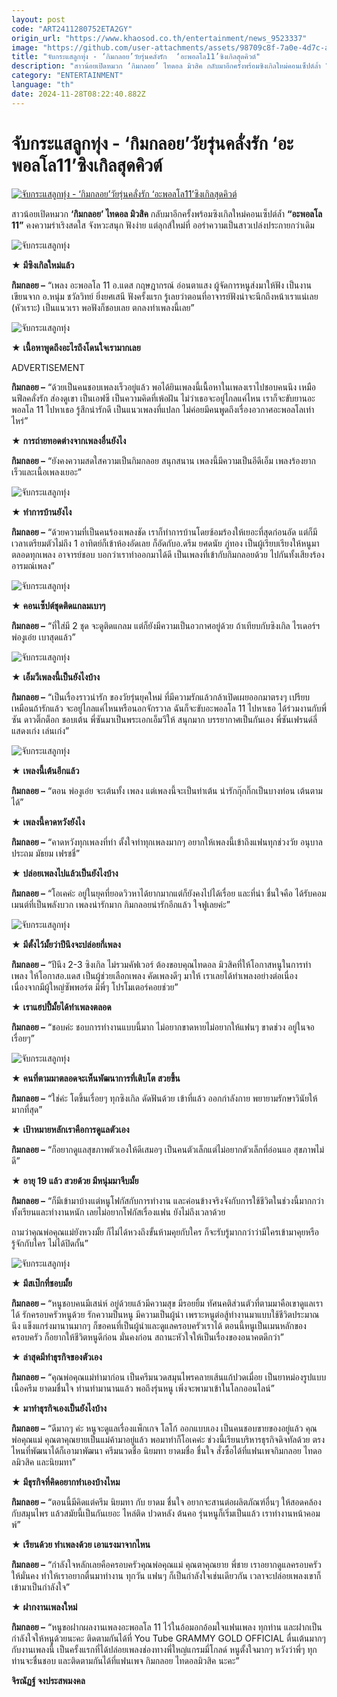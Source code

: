 ```yaml
---
layout: post
code: "ART2411280752ETA2GY"
origin_url: "https://www.khaosod.co.th/entertainment/news_9523337"
image: "https://github.com/user-attachments/assets/98709c8f-7a0e-4d7c-a18a-2948b481ab7c"
title: "จับกระแสลูกทุ่ง - ‘กิมกลอย’วัยรุ่นคลั่งรัก  ‘อะพอลโล11’ซิงเกิลสุดคิวต์"
description: "สาวน้อยเปิดหมวก ‘กิมกลอย’ ไทดอล มิวสิค กลับมาอีกครั้งพร้อมซิงเกิลใหม่คอนเซ็ปต์ล้ำ “อะพอลโล 11” คงความร่าเริงสดใส จังหวะสนุก ฟังง่าย แต่ลุกส์ใหม่"
category: "ENTERTAINMENT"
language: "th"
date: 2024-11-28T08:22:40.882Z
---
```


# จับกระแสลูกทุ่ง - ‘กิมกลอย’วัยรุ่นคลั่งรัก  ‘อะพอลโล11’ซิงเกิลสุดคิวต์

[![จับกระแสลูกทุ่ง - ‘กิมกลอย’วัยรุ่นคลั่งรัก  ‘อะพอลโล11’ซิงเกิลสุดคิวต์](https://www.khaosod.co.th/wpapp/uploads/2024/11/POK-copy-8.jpg "จับกระแสลูกทุ่ง - ‘กิมกลอย’วัยรุ่นคลั่งรัก  ‘อะพอลโล11’ซิงเกิลสุดคิวต์")](https://www.khaosod.co.th/wpapp/uploads/2024/11/POK-copy-8.jpg)

สาวน้อยเปิดหมวก **‘กิมกลอย’ ไทดอล มิวสิค** กลับมาอีกครั้งพร้อมซิงเกิลใหม่คอนเซ็ปต์ล้ำ **“อะพอลโล 11”** คงความร่าเริงสดใส จังหวะสนุก ฟังง่าย แต่ลุกส์ใหม่ที่ ออร่าความเป็นสาวเปล่งประกายกว่าเดิม

![จับกระแสลูกทุ่ง](https://www.khaosod.co.th/wpapp/uploads/2024/11/TOH06279-696x464.jpg)

★ **มีซิงเกิลใหม่แล้ว**

**กิมกลอย –** “เพลง อะพอลโล 11 อ.แดส กฤษฎากรณ์ อ่อนตาแสง ผู้จัดการหนูส่งมาให้ฟัง เป็นงานเขียนจาก อ.หนุ่ม ชวัลวิทย์ ยิ่งยศเสนี ฟังครั้งแรก รู้เลยว่าตอนที่อาจารย์ฟังน่าจะนึกถึงหน้าเราแน่เลย (หัวเราะ) เป็นแนวเรา พอฟังก็ชอบเลย ตกลงทำเพลงนี้เลย”

![จับกระแสลูกทุ่ง](https://www.khaosod.co.th/wpapp/uploads/2024/11/DSC_6495-464x696.jpg)

★ **เนื้อหาพูดถึงอะไรถึงโดนใจเรามากเลย**

ADVERTISEMENT

**กิมกลอย –** “ด้วยเป็นคนชอบเพลงเร็วอยู่แล้ว พอได้ยินเพลงนี้เนื้อหาในเพลงเราไปชอบคนนึง เหมือนฟีลคลั่งรัก ส่องดูเขา เป็นเอฟซี เป็นความคิดที่เพ้อฝัน ไม่ว่าเธอจะอยู่ไกลแค่ไหน เราก็จะขับยานอะพอลโล 11 ไปหาเธอ รู้สึกน่ารักดี เป็นแนวเพลงที่แปลก ไม่ค่อยมีคนพูดถึงเรื่องอวกาศอะพอลโลเท่าไหร่”

★ **การถ่ายทอดต่างจากเพลงอื่นยังไง**

**กิมกลอย –** “ยังคงความสดใสความเป็นกิมกลอย สนุกสนาน เพลงนี้มีความเป็นอีดีเอ็ม เพลงร้องยาก เร็วและเนื้อเพลงเยอะ”

![จับกระแสลูกทุ่ง](https://www.khaosod.co.th/wpapp/uploads/2024/11/TOH05964-464x696.jpg)

★ **ทำการบ้านยังไง**

**กิมกลอย –** “ด้วยความที่เป็นคนร้องเพลงชัด เราก็ทำการบ้านโดยซ้อมร้องให้เยอะที่สุดก่อนอัด แต่ก็มีเวลาเตรียมตัวไม่ถึง 1 อาทิตย์ก็เข้าห้องอัดเลย ก็อัดกับอ.ดรีม ยศดนัย ภู่ทอง เป็นผู้เรียบเรียงให้หนูมาตลอดทุกเพลง อาจารย์ชอบ บอกว่าเราทำออกมาได้ดี เป็นเพลงที่เข้ากับกิมกลอยด้วย ไปกันทั้งเสียงร้อง อารมณ์เพลง”

![จับกระแสลูกทุ่ง](https://www.khaosod.co.th/wpapp/uploads/2024/11/TOH06005-696x464.jpg)

★ **คอนเซ็ปต์ชุดติดแกลมเบาๆ**

**กิมกลอย –** “ที่ใส่มี 2 ชุด จะดูติดแกลม แต่ก็ยังมีความเป็นอวกาศอยู่ด้วย ถ้าเทียบกับซิงเกิล ไรเดอร์ฯ พ่องูเอ๋ย เบาสุดแล้ว”

![จับกระแสลูกทุ่ง](https://www.khaosod.co.th/wpapp/uploads/2024/11/TOH05962-464x696.jpg)

★ **เอ็มวีเพลงนี้เป็นยังไงบ้าง**

**กิมกลอย –** “เป็นเรื่องราวน่ารัก ของวัยรุ่นยุคใหม่ ที่มีความรักแล้วกล้าเปิดเผยออกมาตรงๆ เปรียบเหมือนถ้ารักแล้ว จะอยู่ไกลแค่ไหนหรือนอกจักรวาล ฉันก็จะขับอะพอลโล 11 ไปหาเธอ ได้ร่วมงานกับพี่ซัน ดาวติ๊กต็อก ชอบเต้น พี่ซันมาเป็นพระเอกเอ็มวีให้ สนุกมาก บรรยากาศเป็นกันเอง พี่ซันเฟรนด์ลี่ แสดงเก่ง เล่นเก่ง”

![จับกระแสลูกทุ่ง](https://www.khaosod.co.th/wpapp/uploads/2024/11/TOH05747-696x464.jpg)

★ **เพลงนี้เต้นอีกแล้ว**

**กิมกลอย –** “ตอน พ่องูเอ๋ย จะเต้นทั้ง เพลง แต่เพลงนี้จะเป็นท่าเต้น น่ารักกุ๊กกิ๊กเป็นบางท่อน เต้นตามได้”

★ **เพลงนี้คาดหวังยังไง**

**กิมกลอย –** “คาดหวังทุกเพลงที่ทำ ตั้งใจทำทุกเพลงมากๆ อยากให้เพลงนี้เข้าถึงแฟนทุกช่วงวัย อนุบาล ประถม มัธยม เฟรชชี่”

★ **ปล่อยเพลงไปแล้วเป็นยังไงบ้าง**

**กิมกลอย –** “โอเคค่ะ อยู่ในยุคที่ยอดวิวหาได้ยากมากแต่ก็ยังคงไปได้เรื่อย และที่น่า ชื่นใจคือ ได้รับคอมเมนต์ที่เป็นพลังบวก เพลงน่ารักมาก กิมกลอยน่ารักอีกแล้ว ใจฟูเลยค่ะ”

![จับกระแสลูกทุ่ง](https://www.khaosod.co.th/wpapp/uploads/2024/11/ไดคัต-1-274x696.jpg)

★ **มีตั้งไว้มั้ยว่าปีนึงจะปล่อยกี่เพลง**

**กิมกลอย –** “ปีนึง 2-3 ซิงเกิล ไม่รวมคัฟเวอร์ ต้องขอบคุณไทดอล มิวสิคที่ให้โอกาสหนูในการทำเพลง ให้โอกาสอ.แดส เป็นผู้ช่วยเลือกเพลง คัดเพลงดีๆ มาให้ เราเลยได้ทำเพลงอย่างต่อเนื่อง เนื่องจากมีผู้ใหญ่ซัพพอร์ต มีพี่ๆ โปรโมเตอร์คอยช่วย”

★ **เราแฮปปี้มั้ยได้ทำเพลงตลอด**

**กิมกลอย –** “ชอบค่ะ ชอบการทำงานแบบนี้มาก ไม่อยากขาดหายไม่อยากให้แฟนๆ ขาดช่วง อยู่ในจอเรื่อยๆ”

![จับกระแสลูกทุ่ง](https://www.khaosod.co.th/wpapp/uploads/2024/11/TOH05406-696x464.jpg)

★ **คนที่ตามมาตลอดจะเห็นพัฒนาการที่เติบโต สวยขึ้น**

**กิมกลอย –** “ใช่ค่ะ โตขึ้นเรื่อยๆ ทุกซิงเกิล ดัดฟันด้วย เข้าที่แล้ว ออกกำลังกาย พยายามรักษาวินัยให้มากที่สุด”

★ **เป้าหมายหลักเราคือการดูแลตัวเอง**

**กิมกลอย –** “ก็อยากดูแลสุขภาพตัวเองให้ดีเสมอๆ เป็นคนตัวเล็กแต่ไม่อยากตัวเล็กที่อ่อนแอ สุขภาพไม่ดี”

★ **อายุ 19 แล้ว สวยด้วย มีหนุ่มมาจีบมั้ย**

**กิมกลอย –** “ก็มีเข้ามาบ้างแต่หนูโฟกัสกับการทำงาน และค่อนข้างจริงจังกับการใช้ชีวิตในช่วงนี้มากกว่า ทั้งเรียนและทำงานหนัก เลยไม่อยากโฟกัสเรื่องแฟน ยังไม่ถึงเวลาด้วย

ถามว่าคุณพ่อคุณแม่ยังหวงมั้ย ก็ไม่ได้หวงถึงขั้นห้ามคุยกับใคร ก็จะรับรู้มากกว่าว่ามีใครเข้ามาคุยหรือรู้จักกับใคร ไม่ได้ปิดกั้น”

![จับกระแสลูกทุ่ง](https://www.khaosod.co.th/wpapp/uploads/2024/11/TOH06369-464x696.jpg)

★ **มีสเป๊กที่ชอบมั้ย**

**กิมกลอย –** “หนูชอบคนมีเสน่ห์ อยู่ด้วยแล้วมีความสุข มีรอยยิ้ม ทัศนคติส่วนตัวที่ตามมาคือเขาดูแลเราได้ รักครอบครัวหนูด้วย รักความป็นหนู มีความเป็นผู้นำ เพราะหนูต่อสู้ทำงานมาแบบใช้ชีวิตประมาณนึง แข็งแกร่งมานานมากๆ ก็ขอคนที่เป็นผู้นำและดูแลครอบครัวเราได้ ตอนนี้หนูเป็นเมนหลักของครอบครัว ก็อยากให้ชีวิตหนูดีก่อน มั่นคงก่อน สถานะหัวใจให้เป็นเรื่องของอนาคตดีกว่า”

★ **ล่าสุดมีทำธุรกิจของตัวเอง**

**กิมกลอย –** “คุณพ่อคุณแม่ทำมาก่อน เป็นครีมนวดสมุนไพรคลายเส้นแก้ปวดเมื่อย เป็นยาหม่องรูปแบบเนื้อครีม ยาดมชื่นใจ ท่านทำมานานแล้ว พอถึงรุ่นหนู เพิ่งจะพามาเข้าในโลกออนไลน์”

★ **มาทำธุรกิจเองเป็นยังไงบ้าง**

**กิมกลอย –** “ดีมากๆ ค่ะ หนูจะดูแลเรื่องแพ็กเกจ โลโก้ ออกแบบเอง เป็นคนชอบขายของอยู่แล้ว คุณพ่อคุณแม่ คุณตาคุณยายเป็นแม่ค้ามาอยู่แล้ว พอมาทำก็โอเคค่ะ ช่วงนี้เรียนบริหารธุรกิจดิจทัลด้วย ตรงไหนที่พัฒนาได้ก็เอามาพัฒนา ครีมนวดชื่อ นิยมทา ยาดมชื่อ ชื่นใจ สั่งซื้อได้ที่แฟนเพจกิมกลอย ไทดอลมิวสิค และนิยมทา”

★ **มีธุรกิจที่คิดอยากทำเองบ้างไหม**

**กิมกลอย –** “ตอนนี้มีคิดแต่ครีม นิยมทา กับ ยาดม ชื่นใจ อยากจะสานต่อผลิตภัณฑ์อื่นๆ ให้สอดคล้องกับสมุนไพร แล้วสมัยนี้เป็นกันเยอะ ไหล่ติด ปวดหลัง ต้นคอ รุ่นหนูก็เริ่มเป็นแล้ว เราทำงานหน้าคอมพ์”

★ **เรียนด้วย ทำเพลงด้วย เอาแรงมาจากไหน**

**กิมกลอย –** “กำลังใจหลักเลยคือครอบครัวคุณพ่อคุณแม่ คุณตาคุณยาย พี่ชาย เราอยากดูแลครอบครัวให้มั่นคง ทำให้เราอยากตื่นมาทำงาน ทุกวัน แฟนๆ ก็เป็นกำลังใจเช่นเดียวกัน เวลาจะปล่อยเพลงเขาก็เข้ามาเป็นกำลังใจ”

★ **ฝากงานเพลงใหม่**

**กิมกลอย –** “หนูขอฝากผลงานเพลงอะพอลโล 11 ไว้ในอ้อมอกอ้อมใจแฟนเพลง ทุกท่าน และฝากเป็นกำลังใจให้หนูด้วยนะคะ ติดตามกันได้ที่ You Tube GRAMMY GOLD OFFICIAL ตื่นเต้นมากๆ กับงานเพลงนี้ เป็นครั้งแรกที่ได้ปล่อยเพลงช่องทางพี่ใหญ่แกรมมี่โกลด์ หนูตั้งใจมากๆ หวังว่าพี่ๆ ทุกท่านจะชื่นชอบ และติดตามกันได้ที่แฟนเพจ กิมกลอย ไทดอลมิวสิค นะคะ”

**จิรณัฏฐ์ จงประสพมงคล**